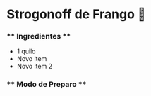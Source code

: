# Strogonoff de Frango :chicken:
### ** Ingredientes **
 - 1 quilo
 - Novo item
 - Novo item 2

### ** Modo de Preparo **

